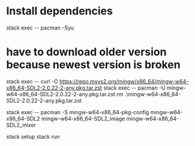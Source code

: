 # Install dependencies
stack exec -- pacman -Syu

# have to download older version because newest version is broken
stack exec -- curl -O https://repo.msys2.org/mingw/x86_64/mingw-w64-x86_64-SDL2-2.0.22-2-any.pkg.tar.zst
stack exec -- pacman -U mingw-w64-x86_64-SDL2-2.0.22-2-any.pkg.tar.zst
rm .\mingw-w64-x86_64-SDL2-2.0.22-2-any.pkg.tar.zst

stack exec -- pacman -S mingw-w64-x86_64-pkg-config mingw-w64-x86_64-SDL2 mingw-w64-x86_64-SDL2_image mingw-w64-x86_64-SDL2_mixer

stack setup
stack run